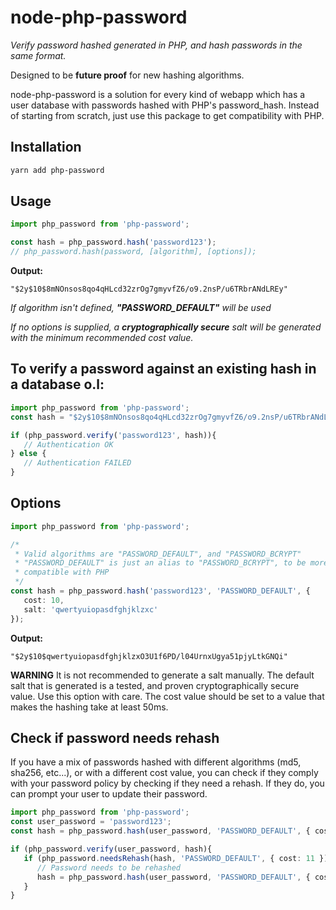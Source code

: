 # node-php-password

*Verify password hashed generated in PHP, and hash passwords in the same format.*

Designed to be **future proof** for new hashing algorithms.

node-php-password is a solution for every kind of webapp which has a user database with passwords hashed with PHP's password_hash. Instead of starting from scratch, just use this package to get compatibility with PHP.

## Installation

```bash
yarn add php-password
```

## Usage

```TypeScript
import php_password from 'php-password';

const hash = php_password.hash('password123');
// php_password.hash(password, [algorithm], [options]);
```

**Output:**

```text
"$2y$10$8mNOnsos8qo4qHLcd32zrOg7gmyvfZ6/o9.2nsP/u6TRbrANdLREy"
```

*If algorithm isn't defined, **"PASSWORD_DEFAULT"** will be used*

*If no options is supplied, a **cryptographically secure** salt will be generated with the minimum recommended cost value.*

## To verify a password against an existing hash in a database o.l:

```TypeScript
import php_password from 'php-password';
const hash = "$2y$10$8mNOnsos8qo4qHLcd32zrOg7gmyvfZ6/o9.2nsP/u6TRbrANdLREy";

if (php_password.verify('password123', hash)){
   // Authentication OK
} else {
   // Authentication FAILED
}
```

## Options

```TypeScript
import php_password from 'php-password';

/*
 * Valid algorithms are "PASSWORD_DEFAULT", and "PASSWORD_BCRYPT"
 * "PASSWORD_DEFAULT" is just an alias to "PASSWORD_BCRYPT", to be more
 * compatible with PHP
 */
const hash = php_password.hash('password123', 'PASSWORD_DEFAULT', {
   cost: 10,
   salt: 'qwertyuiopasdfghjklzxc'
});
```

**Output:**

```text
"$2y$10$qwertyuiopasdfghjklzxO3U1f6PD/l04UrnxUgya51pjyLtkGNQi"
```

**WARNING** It is not recommended to generate a salt manually. The default salt that is generated is a tested, and proven cryptographically secure value. Use this option with care.
The cost value should be set to a value that makes the hashing take at least 50ms.

## Check if password needs rehash

If you have a mix of passwords hashed with different algorithms (md5, sha256, etc...), or with a different cost value, you can check if they comply with your password policy by checking if they need a rehash. If they do, you can prompt your user to update their password.

```TypeScript
import php_password from 'php-password';
const user_password = 'password123';
const hash = php_password.hash(user_password, 'PASSWORD_DEFAULT', { cost: 10 });

if (php_password.verify(user_password, hash){
   if (php_password.needsRehash(hash, 'PASSWORD_DEFAULT', { cost: 11 }) {
      // Password needs to be rehashed
      hash = php_password.hash(user_password, 'PASSWORD_DEFAULT', { cost: 11 });
   }
}
```
